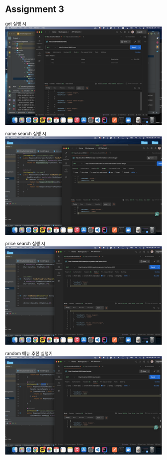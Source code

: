 # Assignment 3

get 실행 시
![Get 실행](../../pics/ass3_get.png)

name search 실행 시
![Name Search 실행](../../pics/ass3_name_search.png)

price search 실행 시
![Price Search 실행](../../pics/ass3_price_search.png)

random 메뉴 추천 실행기
![Random 메뉴 추천](../../pics/ass3_random.png)
